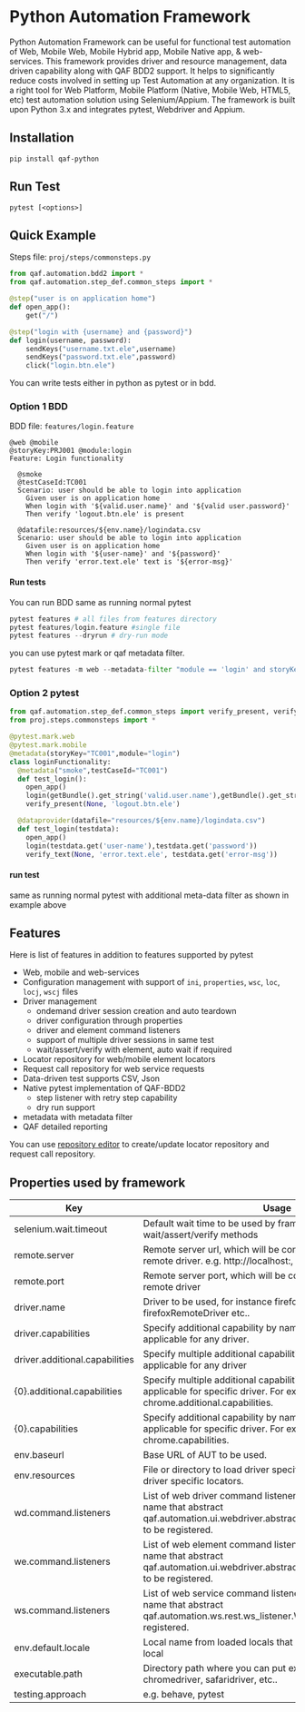 # Python Automation Framework #

Python Automation Framework can be useful for functional test automation of Web, Mobile Web, Mobile Hybrid app, Mobile Native app, & web-services. 
This framework provides driver and resource management, data driven capability along with QAF BDD2 support. 
It helps to significantly reduce costs involved in setting up Test Automation at any organization. 
It is a right tool for Web Platform, Mobile Platform (Native, Mobile Web, HTML5, etc) test automation solution using Selenium/Appium.
The framework is built upon Python 3.x and integrates pytest, Webdriver and Appium.

## Installation

    pip install qaf-python

## Run Test
    pytest [<options>]

## Quick Example

Steps file: `proj/steps/commonsteps.py`
```python
from qaf.automation.bdd2 import *
from qaf.automation.step_def.common_steps import *

@step("user is on application home")
def open_app():
    get("/")

@step("login with {username} and {password}")
def login(username, password):
    sendKeys("username.txt.ele",username)
    sendKeys("password.txt.ele",password)
    click("login.btn.ele")
```
You can write tests either in python as pytest or in bdd.
### Option 1 BDD
BDD file: `features/login.feature`
```gherkin
@web @mobile 
@storyKey:PRJ001 @module:login
Feature: Login functionality
  
  @smoke 
  @testCaseId:TC001 
  Scenario: user should be able to login into application
    Given user is on application home
    When login with '${valid.user.name}' and '${valid user.password}'
    Then verify 'logout.btn.ele' is present
    
  @datafile:resources/${env.name}/logindata.csv
  Scenario: user should be able to login into application
    Given user is on application home
    When login with '${user-name}' and '${password}'
    Then verify 'error.text.ele' text is '${error-msg}'
```
#### Run tests
You can run BDD same as running normal pytest
```python
pytest features # all files from features directory 
pytest features/login.feature #single file
pytest features --dryrun # dry-run mode
```
you can use pytest mark or qaf metadata filter.
```python
pytest features -m web --metadata-filter "module == 'login' and storyKey in ['PRJ001', 'PRJ005']"
```


### Option 2 pytest

```python
from qaf.automation.step_def.common_steps import verify_present, verify_text
from proj.steps.commonsteps import *

@pytest.mark.web
@pytest.mark.mobile
@metadata(storyKey="TC001",module="login")
class loginFunctionality:
  @metadata("smoke",testCaseId="TC001")
  def test_login():
    open_app()
    login(getBundle().get_string('valid.user.name'),getBundle().get_string('valid.user.password'))
    verify_present(None, 'logout.btn.ele')

  @dataprovider(datafile="resources/${env.name}/logindata.csv")
  def test_login(testdata):
    open_app()
    login(testdata.get('user-name'),testdata.get('password'))
    verify_text(None, 'error.text.ele', testdata.get('error-msg'))
```
#### run test
same as running normal pytest with additional meta-data filter as shown in example above
    
## Features
Here is list of features in addition to features supported by pytest
* Web, mobile and web-services 
* Configuration management with support of `ini`, `properties`, `wsc`, `loc`, `locj`, `wscj` files
* Driver management
    * ondemand driver session creation and auto teardown
    * driver configuration through properties
    * driver and element command listeners
    * support of multiple driver sessions in same test
    * wait/assert/verify with element, auto wait if required
* Locator repository for web/mobile element locators
* Request call repository for web service requests
* Data-driven test supports CSV, Json
* Native pytest implementation of QAF-BDD2
  * step listener with retry step capability
  * dry run support
* metadata with metadata filter
* QAF detailed reporting

You can use [repository editor](https://qmetry.github.io/qaf/latest/repo_editor.html) to create/update locator repository and request call repository.

## Properties used by framework
Key  | Usage
------------- | -------------
selenium.wait.timeout | Default wait time to be used by framework by wait/assert/verify methods
remote.server | Remote server url, which will be considered if configured remote driver. e.g. http://localhost:, localhost, 127.0.0.1, etc..
remote.port | Remote server port, which will be considered if configured remote driver
driver.name | Driver to be used, for instance firefoxDriver or firefoxRemoteDriver etc..
driver.capabilities | Specify additional capability by name with this prefix that can applicable for any driver. 
driver.additional.capabilities | Specify multiple additional capabilities as map that can applicable for any driver
{0}.additional.capabilities | Specify multiple additional capabilities as map that can applicable for specific driver. For example, chrome.additional.capabilities.
{0}.capabilities | Specify additional capability by name with this prefix that can applicable for specific driver. For example, chrome.capabilities.
env.baseurl | Base URL of AUT to be used.
env.resources | File or directory to load driver specific resources, for instance driver specific locators.
wd.command.listeners | List of web driver command listeners (fully qualified class name that abstract qaf.automation.ui.webdriver.abstract_listener.DriverListener) to be registered.
we.command.listeners | List of web element command listeners (fully qualified class name that abstract qaf.automation.ui.webdriver.abstract_listener.ElementListener) to be registered.
ws.command.listeners | List of web service command listeners (fully qualified class name that abstract qaf.automation.ws.rest.ws_listener.WsListener) to be registered.
env.default.locale | Local name from loaded locals that need to treated as default local
executable.path | Directory path where you can put executable file. For example, chromedriver, safaridriver, etc..
testing.approach | e.g. behave, pytest